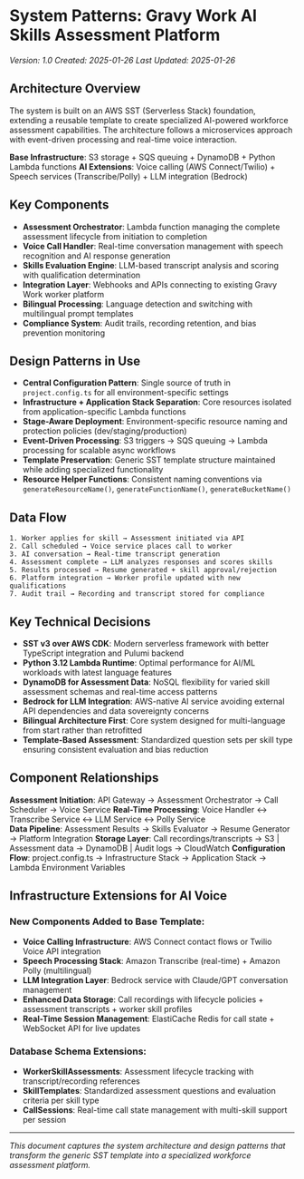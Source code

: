 # System Patterns: Gravy Work AI Skills Assessment Platform
*Version: 1.0*
*Created: 2025-01-26*
*Last Updated: 2025-01-26*

## Architecture Overview

The system is built on an AWS SST (Serverless Stack) foundation, extending a reusable template to create specialized AI-powered workforce assessment capabilities. The architecture follows a microservices approach with event-driven processing and real-time voice interaction.

**Base Infrastructure**: S3 storage + SQS queuing + DynamoDB + Python Lambda functions
**AI Extensions**: Voice calling (AWS Connect/Twilio) + Speech services (Transcribe/Polly) + LLM integration (Bedrock)

## Key Components

- **Assessment Orchestrator**: Lambda function managing the complete assessment lifecycle from initiation to completion
- **Voice Call Handler**: Real-time conversation management with speech recognition and AI response generation
- **Skills Evaluation Engine**: LLM-based transcript analysis and scoring with qualification determination
- **Integration Layer**: Webhooks and APIs connecting to existing Gravy Work worker platform
- **Bilingual Processing**: Language detection and switching with multilingual prompt templates
- **Compliance System**: Audit trails, recording retention, and bias prevention monitoring

## Design Patterns in Use

- **Central Configuration Pattern**: Single source of truth in `project.config.ts` for all environment-specific settings
- **Infrastructure + Application Stack Separation**: Core resources isolated from application-specific Lambda functions
- **Stage-Aware Deployment**: Environment-specific resource naming and protection policies (dev/staging/production)
- **Event-Driven Processing**: S3 triggers → SQS queuing → Lambda processing for scalable async workflows
- **Template Preservation**: Generic SST template structure maintained while adding specialized functionality
- **Resource Helper Functions**: Consistent naming conventions via `generateResourceName()`, `generateFunctionName()`, `generateBucketName()`

## Data Flow

```
1. Worker applies for skill → Assessment initiated via API
2. Call scheduled → Voice service places call to worker
3. AI conversation → Real-time transcript generation
4. Assessment complete → LLM analyzes responses and scores skills  
5. Results processed → Resume generated + skill approval/rejection
6. Platform integration → Worker profile updated with new qualifications
7. Audit trail → Recording and transcript stored for compliance
```

## Key Technical Decisions

- **SST v3 over AWS CDK**: Modern serverless framework with better TypeScript integration and Pulumi backend
- **Python 3.12 Lambda Runtime**: Optimal performance for AI/ML workloads with latest language features
- **DynamoDB for Assessment Data**: NoSQL flexibility for varied skill assessment schemas and real-time access patterns
- **Bedrock for LLM Integration**: AWS-native AI service avoiding external API dependencies and data sovereignty concerns
- **Bilingual Architecture First**: Core system designed for multi-language from start rather than retrofitted
- **Template-Based Assessment**: Standardized question sets per skill type ensuring consistent evaluation and bias reduction

## Component Relationships

**Assessment Initiation**: API Gateway → Assessment Orchestrator → Call Scheduler → Voice Service
**Real-Time Processing**: Voice Handler ↔ Transcribe Service ↔ LLM Service ↔ Polly Service  
**Data Pipeline**: Assessment Results → Skills Evaluator → Resume Generator → Platform Integration
**Storage Layer**: Call recordings/transcripts → S3 | Assessment data → DynamoDB | Audit logs → CloudWatch
**Configuration Flow**: project.config.ts → Infrastructure Stack → Application Stack → Lambda Environment Variables

## Infrastructure Extensions for AI Voice

### New Components Added to Base Template:
- **Voice Calling Infrastructure**: AWS Connect contact flows or Twilio Voice API integration
- **Speech Processing Stack**: Amazon Transcribe (real-time) + Amazon Polly (multilingual)
- **LLM Integration Layer**: Bedrock service with Claude/GPT conversation management
- **Enhanced Data Storage**: Call recordings with lifecycle policies + assessment transcripts + worker skill profiles
- **Real-Time Session Management**: ElastiCache Redis for call state + WebSocket API for live updates

### Database Schema Extensions:
- **WorkerSkillAssessments**: Assessment lifecycle tracking with transcript/recording references
- **SkillTemplates**: Standardized assessment questions and evaluation criteria per skill type
- **CallSessions**: Real-time call state management with multi-skill support per session

---

*This document captures the system architecture and design patterns that transform the generic SST template into a specialized workforce assessment platform.*
